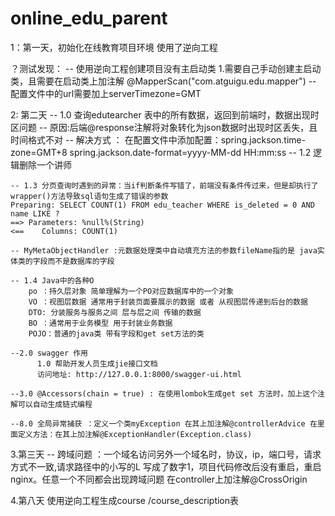 # online_edu_parent
1：第一天，初始化在线教育项目环境 使用了逆向工程 

？测试发现：
    -- 使用逆向工程创建项目没有主启动类
        1.需要自己手动创建主启动类，且需要在启动类上加注解 @MapperScan("com.atguigu.edu.mapper")
    -- 配置文件中的url需要加上serverTimezone=GMT
    
2: 第二天
    -- 1.0 查询edutearcher 表中的所有数据，返回到前端时，数据出现时区问题
    -- 原因:后端@response注解将对象转化为json数据时出现时区丢失，且时间格式不对
    -- 解决方式 ： 在配置文件中添加配置：spring.jackson.time-zone=GMT+8
                                      spring.jackson.date-format=yyyy-MM-dd HH:mm:ss
    -- 1.2 逻辑删除一个讲师
    
    -- 1.3 分页查询时遇到的异常：当if判断条件写错了，前端没有条件传过来，但是却执行了wrapper()方法导致sql语句生成了错误的参数
    Preparing: SELECT COUNT(1) FROM edu_teacher WHERE is_deleted = 0 AND name LIKE ? 
    ==> Parameters: %null%(String)
    <==    Columns: COUNT(1)
    
    -- MyMetaObjectHandler :元数据处理类中自动填充方法的参数fileName指的是 java实体类的字段而不是数据库的字段
    
    -- 1.4 Java中的各种O
        po ：持久层对象 简单理解为一个PO对应数据库中的一个对象
        VO ：视图层数据 通常用于封装页面要展示的数据 或者 从视图层传递到后台的数据
        DTO: 分装服务与服务之间 层与层之间 传输的数据
        BO ：通常用于业务模型 用于封装业务数据
        POJO：普通的java类 带有字段和get set方法的类
                                      
    --2.0 swagger 作用
          1.0 帮助开发人员生成jie接口文档
          访问地址: http://127.0.0.1:8000/swagger-ui.html
          
    --3.0 @Accessors(chain = true) : 在使用lombok生成get set 方法时，加上这个注解可以自动生成链式编程
    
    --8.0 全局异常捕获 ：定义一个类myException 在其上加注解@controllerAdvice 在里面定义方法：在其上加注解@ExceptionHandler(Exception.class)

3.第三天
    -- 跨域问题 ：一个域名访问另外一个域名时，协议，ip，端口号，请求方式不一致,请求路径中的小写的L 写成了数字1，项目代码修改后没有重启，重启nginx。任意一个不同都会出现跨域问题
        在controller上加注解@CrossOrigin
  
4.第八天
    使用逆向工程生成course /course_description表
    